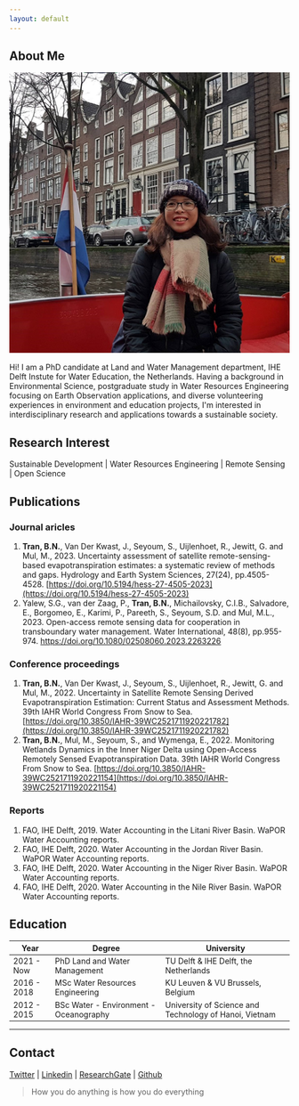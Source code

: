 ```yaml
---
layout: default
---
```


## About Me

<img class="profile-picture" src="trngbich.jpg">

Hi! I am a PhD candidate at Land and Water Management department, IHE Delft Instute for Water Education, the Netherlands. Having a background in Environmental Science, postgraduate study in Water Resources Engineering focusing on Earth Observation applications, and diverse volunteering experiences in environment and education projects, I'm interested in interdisciplinary research and applications towards a sustainable society.


## Research Interest

Sustainable Development | Water Resources Engineering | Remote Sensing | Open Science 

## Publications

### Journal aricles

1. **Tran, B.N.**, Van Der Kwast, J., Seyoum, S., Uijlenhoet, R., Jewitt, G. and Mul, M., 2023. Uncertainty assessment of satellite remote-sensing-based evapotranspiration estimates: a systematic review of methods and gaps. Hydrology and Earth System Sciences, 27(24), pp.4505-4528. [https://doi.org/10.5194/hess-27-4505-2023](https://doi.org/10.5194/hess-27-4505-2023)
2. Yalew, S.G., van der Zaag, P., **Tran, B.N.**, Michailovsky, C.I.B., Salvadore, E., Borgomeo, E., Karimi, P., Pareeth, S., Seyoum, S.D. and Mul, M.L., 2023. Open-access remote sensing data for cooperation in transboundary water management. Water International, 48(8), pp.955-974. [https://doi.org/10.1080/02508060.2023.2263226
](https://doi.org/10.1080/02508060.2023.2263226)
### Conference proceedings

1. **Tran, B.N.**, Van Der Kwast, J., Seyoum, S., Uijlenhoet, R., Jewitt, G. and Mul, M., 2022. Uncertainty in Satellite Remote Sensing Derived Evapotranspiration Estimation: Current Status and Assessment Methods. 39th IAHR World Congress From Snow to Sea. [https://doi.org/10.3850/IAHR-39WC2521711920221782](https://doi.org/10.3850/IAHR-39WC2521711920221782)
2. **Tran, B.N.**, Mul, M., Seyoum, S., and Wymenga, E., 2022. Monitoring Wetlands Dynamics in the Inner Niger Delta using Open-Access Remotely Sensed Evapotranspiration Data. 39th IAHR World Congress From Snow to Sea. [https://doi.org/10.3850/IAHR-39WC2521711920221154](https://doi.org/10.3850/IAHR-39WC2521711920221154)

### Reports

1. FAO, IHE Delft, 2019. Water Accounting in the Litani River Basin. WaPOR Water Accounting reports.
2. FAO, IHE Delft, 2020. Water Accounting in the Jordan River Basin. WaPOR Water Accounting reports.
3. FAO, IHE Delft, 2020. Water Accounting in the Niger River Basin. WaPOR Water Accounting reports.
4. FAO, IHE Delft, 2020. Water Accounting in the Nile River Basin. WaPOR Water Accounting reports.

## Education


Year | Degree | University
-----|-------|--------
2021 - Now | PhD Land and Water Management  | TU  Delft & IHE Delft, the Netherlands
2016 - 2018 | MSc Water Resources Engineering  | KU Leuven & VU Brussels, Belgium
2012 - 2015 | BSc Water - Environment - Oceanography | University of Science and Technology of Hanoi, Vietnam


---

## Contact

[Twitter](https://x.com/trngbich) | [Linkedin](https://www.linkedin.com/in/trngbich/) | [ResearchGate](https://www.researchgate.net/profile/Bich-Tran-9) | [Github](https://github.com/trngbich)


> How you do anything is how you do everything



